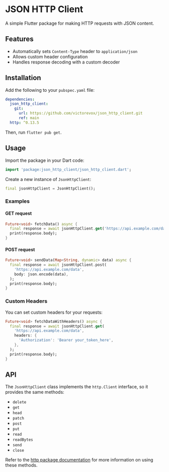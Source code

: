 # JSON HTTP Client

A simple Flutter package for making HTTP requests with JSON content.

## Features

- Automatically sets `Content-Type` header to `application/json`
- Allows custom header configuration
- Handles response decoding with a custom decoder

## Installation

Add the following to your `pubspec.yaml` file:

```yaml
dependencies:
  json_http_client:
    git:
      url: https://github.com/victorevox/json_http_client.git
      ref: main
  http: ^0.13.5
```

Then, run `flutter pub get`.

## Usage

Import the package in your Dart code:

```dart
import 'package:json_http_client/json_http_client.dart';
```

Create a new instance of `JsonHttpClient`:

```dart
final jsonHttpClient = JsonHttpClient();
```

### Examples

#### GET request

```dart
Future<void> fetchData() async {
  final response = await jsonHttpClient.get('https://api.example.com/data');
  print(response.body);
}
```

#### POST request

```dart
Future<void> sendData(Map<String, dynamic> data) async {
  final response = await jsonHttpClient.post(
    'https://api.example.com/data',
    body: json.encode(data),
  );
  print(response.body);
}
```

### Custom Headers

You can set custom headers for your requests:

```dart
Future<void> fetchDataWithHeaders() async {
  final response = await jsonHttpClient.get(
    'https://api.example.com/data',
    headers: {
      'Authorization': 'Bearer your_token_here',
    },
  );
  print(response.body);
}
```

## API

The `JsonHttpClient` class implements the `http.Client` interface, so it provides the same methods:

- `delete`
- `get`
- `head`
- `patch`
- `post`
- `put`
- `read`
- `readBytes`
- `send`
- `close`

Refer to the [http package documentation](https://pub.dev/packages/http) for more information on using these methods.
